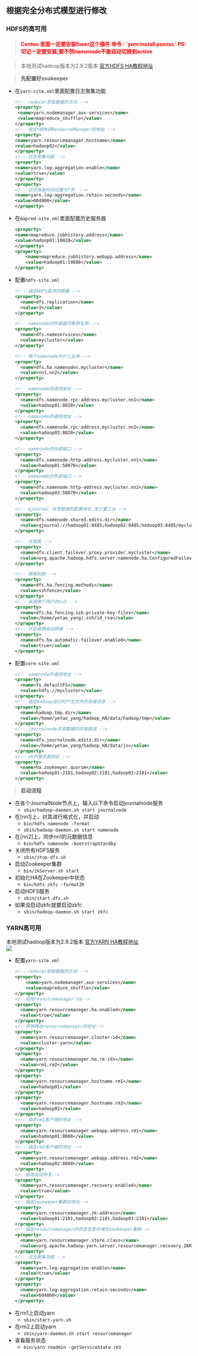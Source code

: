## 根据完全分布式模型进行修改

### HDFS的高可用

> <h4 style="color: red">Centos 里面一定要安装fuser这个插件 命令 : `yum install psmisc` PS: 切记一定要安装,要不然namenode不能自动切换到active</h4>

> 本地测试hadoop版本为2.9.2版本 [官方HDFS HA教程地址](https://hadoop.apache.org/docs/r2.9.2/hadoop-project-dist/hadoop-hdfs/HDFSHighAvailabilityWithQJM.html)

> **先配置好zookeeper**

* 在`yarn-site.xml`里面配置日志聚集功能
  ```xml
  <!-- reducer获取数据的方式 -->
  <property>
   <name>yarn.nodemanager.aux-services</name>
   <value>mapreduce_shuffle</value>
  </property>
  <!-- 指定YARN的ResourceManager的地址 -->
  <property>
  <name>yarn.resourcemanager.hostname</name>
  <value>hadoop02</value>
  </property>
  <!-- 日志聚集功能 -->
  <property>
  <name>yarn.log-aggregation-enable</name>
  <value>true</value>
  </property>
  <property>
  <!-- 日志保留时间设置为7天  -->
  <name>yarn.log-aggregation.retain-seconds</name>
  <value>604800</value>
  </property>
  ```
* 在`mapred-site.xml`里面配置历史服务器
  ```xml
  <property>
  <name>mapreduce.jobhistory.address</name>
  <value>hadoop01:10020</value>
  </property>
  <property>
      <name>mapreduce.jobhistory.webapp.address</name>
      <value>hadoop01:19888</value>
  </property>
  ```

* 配置`hdfs-site.xml`

  ```xml
  <!-- 指定HDFS副本的数量 -->
  <property>
    <name>dfs.replication</name>
    <value>3</value>
  </property>

  <!-- namenode对外暴露的集群名称 -->
  <property>
    <name>dfs.nameservices</name>
    <value>mycluster</value>
  </property>

  <!-- 两个namenode叫什么名称 -->
  <property>
    <name>dfs.ha.namenodes.mycluster</name>
    <value>nn1,nn2</value>
  </property>

  <!-- namenode的通信地址 -->
  <property>
    <name>dfs.namenode.rpc-address.mycluster.nn1</name>
    <value>hadoop01:8020</value>
  </property>
  <!-- namenode的通信地址 -->
  <property>
    <name>dfs.namenode.rpc-address.mycluster.nn2</name>
    <value>hadoop03:8020</value>
  </property>

  <!-- namenode的外部端口 -->
  <property>
    <name>dfs.namenode.http-address.mycluster.nn1</name>
    <value>hadoop01:50070</value>
  </property>
  <!-- namenode的外部端口 -->
  <property>
    <name>dfs.namenode.http-address.mycluster.nn2</name>
    <value>hadoop03:50070</value>
  </property>

  <!-- qjournal 共享数据的配置地址 至少要三台 -->
  <property>
    <name>dfs.namenode.shared.edits.dir</name>
    <value>qjournal://hadoop01:8485;hadoop02:8485;hadoop03:8485/mycluster</value>
  </property>

  <!-- 代理类 -->
  <property>
    <name>dfs.client.failover.proxy.provider.mycluster</name>
    <value>org.apache.hadoop.hdfs.server.namenode.ha.ConfiguredFailoverProxyProvider</value>
  </property>

  <!-- 隔离机制 -->
  <property>
    <name>dfs.ha.fencing.methods</name>
    <value>sshfence</value>
  </property>
  <!-- 采用哪个用户的ssh -->
  <property>
    <name>dfs.ha.fencing.ssh.private-key-files</name>
    <value>/home/yetao_yang/.ssh/id_rsa</value>
  </property>
  <!-- 开启故障自动转移 -->
  <property>
    <name>dfs.ha.automatic-failover.enabled</name>
    <value>true</value>
  </property>
  ```

* 配置`core-site.xml`

  ```xml
  <!-- namenode的通信地址 -->
  <property>
    <name>fs.defaultFS</name>
    <value>hdfs://mycluster</value>
  </property>
  <!-- 指定hadoop运行时产生文件的存储目录 -->
  <property>
    <name>hadoop.tmp.dir</name>
    <value>/home/yetao_yang/hadoop_HA/data/hadoop/tmp</value>
  </property>
  <!-- journalnode共享数据的存放路径 -->
  <property>
    <name>dfs.journalnode.edits.dir</name>
    <value>/home/yetao_yang/hadoop_HA/data/jn</value>
  </property>
  <!-- zk的服务器地址 -->
  <property>
    <name>ha.zookeeper.quorum</name>
    <value>hadoop01:2181,hadoop02:2181,hadoop03:2181</value>
  </property>

  ```

> **启动流程**
* 在各个JournalNode节点上，输入以下命令启动journalnode服务
  * `sbin/hadoop-daemon.sh start journalnode`
* 在[nn1]上，对其进行格式化，并启动
  * `bin/hdfs namenode -format`
  * `sbin/hadoop-daemon.sh start namenode`
* 在[nn2]上，同步nn1的元数据信息
  * `bin/hdfs namenode -bootstrapStandby`
* 关闭所有HDFS服务
  * `sbin/stop-dfs.sh`
* 启动Zookeeper集群
  * `bin/zkServer.sh start`
* 初始化HA在Zookeeper中状态
  * `bin/hdfs zkfc -formatZK`
* 启动HDFS服务
  * `sbin/start-dfs.sh`
* 如果没启动zkfc就要启动zkfc
  * `sbin/hadoop-daemon.sh start zkfc`

### YARN高可用
本地测试hadoop版本为2.9.2版本 [官方YARN HA教程地址](https://hadoop.apache.org/docs/r2.9.2/hadoop-yarn/hadoop-yarn-site/ResourceManagerHA.html)<br>
![](./img/image01.jpg)

* 配置`yarn-site.xml`
  ```xml
  <!-- reducer获取数据的方式 -->
  <property>
      <name>yarn.nodemanager.aux-services</name>
      <value>mapreduce_shuffle</value>
  </property>
  <!--启用resourcemanager ha-->
  <property>
    <name>yarn.resourcemanager.ha.enabled</name>
    <value>true</value>
  </property>
  <!--声明两台resourcemanager的地址-->
  <property>
    <name>yarn.resourcemanager.cluster-id</name>
    <value>cluster-yarn</value>
  </property>
  <property>
    <name>yarn.resourcemanager.ha.rm-ids</name>
    <value>rm1,rm2</value>
  </property>
  <property>
    <name>yarn.resourcemanager.hostname.rm1</name>
    <value>hadoop01</value>
  </property>
  <property>
    <name>yarn.resourcemanager.hostname.rm2</name>
    <value>hadoop02</value>
  </property>
  <!-- 指定rm1客户端的地址 -->
  <property>
    <name>yarn.resourcemanager.webapp.address.rm1</name>
    <value>hadoop01:8088</value>
  </property>
  <!-- 指定rm2客户端的地址 -->
  <property>
    <name>yarn.resourcemanager.webapp.address.rm2</name>
    <value>hadoop02:8088</value>
  </property>
  <!--启用自动恢复-->
  <property>
    <name>yarn.resourcemanager.recovery.enabled</name>
    <value>true</value>
  </property>
  <!--指定zookeeper集群的地址-->
  <property>
    <name>yarn.resourcemanager.zk-address</name>
    <value>hadoop01:2181,hadoop02:2181,hadoop03:2181</value>
  </property>
  <!--指定resourcemanager的状态信息存储在zookeeper集群-->
  <property>
    <name>yarn.resourcemanager.store.class</name>
    <value>org.apache.hadoop.yarn.server.resourcemanager.recovery.ZKRMStateStore</value>
  </property>
  <!-- 日志聚集功能 -->
  <property>
    <name>yarn.log-aggregation-enable</name>
    <value>true</value>
  </property>
  <property>
    <name>yarn.log-aggregation.retain-seconds</name>
    <value>604800</value>
  </property>
  ```
* 在rm1上启动yarn
  * `sbin/start-yarn.sh`
* 在rm2上启动yarn
  * `sbin/yarn-daemon.sh start resourcemanager`
* 查看服务状态
  * `bin/yarn rmadmin -getServiceState rm1`
